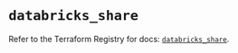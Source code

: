 # `databricks_share`

Refer to the Terraform Registry for docs: [`databricks_share`](https://registry.terraform.io/providers/databricks/databricks/1.73.0/docs/resources/share).
